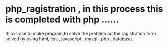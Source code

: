 # php_ragistration , in this process this is completed with php ......
thia is use to make program,to solve the problem od the ragistration form .
solved by using html, css , javascript , mysql , php , database.
